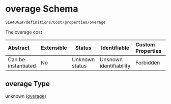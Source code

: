# overage Schema

```txt
SLA4OAI#/definitions/Cost/properties/overage
```

The overage cost


| Abstract            | Extensible | Status         | Identifiable            | Custom Properties | Additional Properties | Access Restrictions | Defined In                                                                    |
| :------------------ | ---------- | -------------- | ----------------------- | :---------------- | --------------------- | ------------------- | ----------------------------------------------------------------------------- |
| Can be instantiated | No         | Unknown status | Unknown identifiability | Forbidden         | Allowed               | none                | [SLA4OAI.schema.json\*](../SLA4OAI.schema.json "open original schema") |

## overage Type

unknown ([overage](sla4oai-definitions-cost-properties-overage.md))
